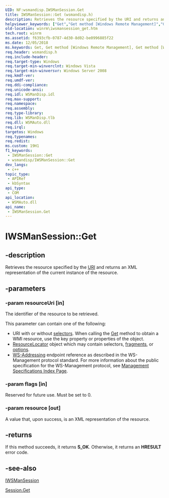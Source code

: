 ```yaml
---
UID: NF:wsmandisp.IWSManSession.Get
title: IWSManSession::Get (wsmandisp.h)
description: Retrieves the resource specified by the URI and returns an XML representation of the current instance of the resource.
helpviewer_keywords: ["Get","Get method [Windows Remote Management]","Get method [Windows Remote Management]","IWSManSession interface","IWSManSession interface [Windows Remote Management]","Get method","IWSManSession.Get","IWSManSession::Get","winrm.iwsmansession_get","wsmandisp/IWSManSession::Get"]
old-location: winrm\iwsmansession_get.htm
tech.root: winrm
ms.assetid: f6393cfb-0787-4d30-8d02-be0996885f22
ms.date: 12/05/2018
ms.keywords: Get, Get method [Windows Remote Management], Get method [Windows Remote Management],IWSManSession interface, IWSManSession interface [Windows Remote Management],Get method, IWSManSession.Get, IWSManSession::Get, winrm.iwsmansession_get, wsmandisp/IWSManSession::Get
req.header: wsmandisp.h
req.include-header: 
req.target-type: Windows
req.target-min-winverclnt: Windows Vista
req.target-min-winversvr: Windows Server 2008
req.kmdf-ver: 
req.umdf-ver: 
req.ddi-compliance: 
req.unicode-ansi: 
req.idl: WSManDisp.idl
req.max-support: 
req.namespace: 
req.assembly: 
req.type-library: 
req.lib: WSManDisp.tlb
req.dll: WSMAuto.dll
req.irql: 
targetos: Windows
req.typenames: 
req.redist: 
ms.custom: 19H1
f1_keywords:
 - IWSManSession::Get
 - wsmandisp/IWSManSession::Get
dev_langs:
 - c++
topic_type:
 - APIRef
 - kbSyntax
api_type:
 - COM
api_location:
 - WSMAuto.dll
api_name:
 - IWSManSession.Get
---
```


# IWSManSession::Get


## -description

Retrieves the resource specified by the  <a href="https://docs.microsoft.com/windows/desktop/WinRM/windows-remote-management-glossary">URI</a> and returns an XML representation of the current instance of the resource.

## -parameters

### -param resourceUri [in]

The identifier of the resource to be retrieved.

This parameter can contain one of the following:

<ul>
<li>URI with or without  <a href="https://docs.microsoft.com/windows/desktop/WinRM/windows-remote-management-glossary">selectors</a>. When calling the <a href="https://docs.microsoft.com/windows/desktop/WinRM/session-get">Get</a> method to obtain a WMI resource, use the key property or properties of the object.</li>
<li>
<a href="https://docs.microsoft.com/windows/desktop/WinRM/resourcelocator">ResourceLocator</a> object which may contain selectors,  <a href="https://docs.microsoft.com/windows/desktop/WinRM/windows-remote-management-glossary">fragments</a>, or <a href="https://docs.microsoft.com/windows/desktop/WinRM/windows-remote-management-glossary">options</a>.</li>
<li><a href="https://docs.microsoft.com/windows/desktop/WinRM/windows-remote-management-glossary">WS-Addressing</a> endpoint reference as described in the WS-Management protocol  standard.  For more information about the public specification for the WS-Management protocol, see <a href="https://msdn.microsoft.com/library/ms951267.aspx">Management Specifications Index Page</a>.</li>
</ul>

### -param flags [in]

Reserved for future use. Must be set to 0.

### -param resource [out]

A value that, upon success, is an XML representation of the resource.

## -returns

If this method succeeds, it returns <b xmlns:loc="http://microsoft.com/wdcml/l10n">S_OK</b>. Otherwise, it returns an <b xmlns:loc="http://microsoft.com/wdcml/l10n">HRESULT</b> error code.

## -see-also

<a href="https://docs.microsoft.com/windows/desktop/api/wsmandisp/nn-wsmandisp-iwsmansession">IWSManSession</a>



<a href="https://docs.microsoft.com/windows/desktop/WinRM/session-get">Session.Get</a>

